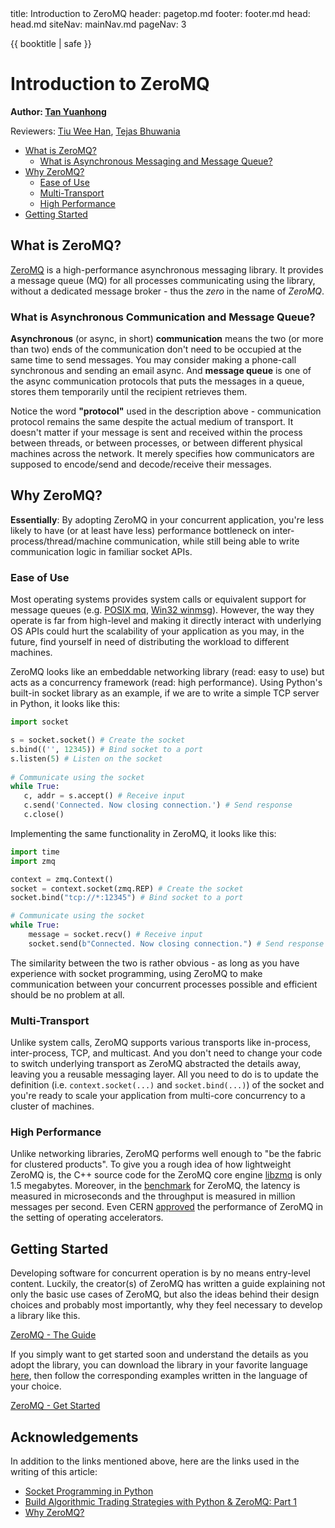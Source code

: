 <frontmatter>
  title: Introduction to ZeroMQ
  header: pagetop.md
  footer: footer.md
  head: head.md
  siteNav: mainNav.md
  pageNav: 3
</frontmatter>

<div class="website-content">

{{ booktitle | safe }}

# Introduction to ZeroMQ

**Author: [Tan Yuanhong](https://github.com/le0tan)**

Reviewers: [Tiu Wee Han](https://github.com/tiuweehan), [Tejas Bhuwania](https://github.com/Tejas2805)

<box id="article-toc">

* [What is ZeroMQ?](#what-is-zeromq)
  * [What is Asynchronous Messaging and Message Queue?](#what-is-asynchronous-messaging-and-message-queue)
* [Why ZeroMQ?](#why-zeromq)
  * [Ease of Use](#ease-of-use)
  * [Multi-Transport](#multi-transport)
  * [High Performance](#high-performance)
* [Getting Started](#getting-started)
</box>

## What is ZeroMQ?

[ZeroMQ](https://zeromq.org/) is a high-performance asynchronous messaging library. It provides a message queue (MQ) for all processes communicating using the library, without a dedicated message broker - thus the *zero* in the name of *ZeroMQ*. 

### What is **Asynchronous Communication** and **Message Queue**?

**Asynchronous** (or async, in short) **communication** means the two (or more than two) ends of the communication don't need to be occupied at the same time to send messages. You may consider making a phone-call synchronous and sending an email async. And <tooltip content="To learn more about MQ, click [here](https://www.ibm.com/cloud/learn/message-queues)">**message queue**</tooltip> is one of the async communication protocols that puts the messages in a queue, stores them temporarily until the recipient retrieves them.

Notice the word **"protocol"** used in the description above - communication protocol remains the same despite the actual medium of transport. It doesn't matter if your message is sent and received within the process between threads, or between processes, or between different physical machines across the network. It merely specifies how communicators are supposed to encode/send and decode/receive their messages.

## Why ZeroMQ?

**Essentially**: By adopting ZeroMQ in your concurrent application, you're less likely to have (or at least have less) performance bottleneck on inter-process/thread/machine communication, while still being able to write communication logic in familiar socket APIs.

### Ease of Use

Most operating systems provides system calls or equivalent support for message queues (e.g. [POSIX mq](http://man7.org/linux/man-pages/man7/mq_overview.7.html), [Win32 winmsg](https://docs.microsoft.com/en-us/windows/win32/winmsg/about-messages-and-message-queues)). However, the way they operate is far from high-level and making it directly interact with underlying OS APIs could hurt the scalability of your application as you may, in the future, find yourself in need of distributing the workload to different machines.

ZeroMQ looks like an embeddable networking library (read: easy to use) but acts as a concurrency framework (read: high performance). Using Python's built-in socket library as an example, if we are to write a simple TCP server in <tooltip content="It's just a language of my choice. ZeroMQ provides bindings for most mainstream programming languages, which are listed [here](http://wiki.zeromq.org/bindings:_start)">Python</tooltip>, it looks like this:

```python
import socket

s = socket.socket() # Create the socket
s.bind(('', 12345)) # Bind socket to a port
s.listen(5) # Listen on the socket
  
# Communicate using the socket
while True:
   c, addr = s.accept() # Receive input
   c.send('Connected. Now closing connection.') # Send response
   c.close()
```

Implementing the same functionality in ZeroMQ, it looks like this:

```python
import time
import zmq

context = zmq.Context()
socket = context.socket(zmq.REP) # Create the socket
socket.bind("tcp://*:12345") # Bind socket to a port

# Communicate using the socket
while True:
    message = socket.recv() # Receive input
    socket.send(b"Connected. Now closing connection.") # Send response
```

The similarity between the two is rather obvious - as long as you have experience with socket programming, using ZeroMQ to make communication between your concurrent processes possible and efficient should be no problem at all.

### Multi-Transport

Unlike system calls, ZeroMQ supports various transports like in-process, inter-process, TCP, and multicast. And you don't need to change your code to switch underlying transport as ZeroMQ abstracted the details away, leaving you a reusable messaging layer. All you need to do is to update the definition (i.e. `context.socket(...)` and `socket.bind(...)`) of the socket and you're ready to scale your application from multi-core concurrency to a cluster of machines.

### High Performance

Unlike <tooltip content="e.g. the `socket` module of Python standard library">networking libraries</tooltip>, ZeroMQ performs well enough to "be the fabric for clustered products". To give you a rough idea of how lightweight ZeroMQ is, the C++ source code for the ZeroMQ core engine [libzmq](https://github.com/zeromq/libzmq/tree/master/src) is only 1.5 megabytes. Moreover, in the [benchmark](http://wiki.zeromq.org/area:results) for ZeroMQ, the latency is measured in microseconds and the throughput is measured in million messages per second. Even CERN [approved](http://cds.cern.ch/record/1391410/files/CERN-ATS-2011-196.pdf?version=1) the performance of ZeroMQ in the setting of operating accelerators.

## Getting Started

Developing software for concurrent operation is by no means entry-level content. Luckily, the creator(s) of ZeroMQ has written a guide explaining not only the basic use cases of ZeroMQ, but also the ideas behind their design choices and probably most importantly, why they feel necessary to develop a library like this.

[ZeroMQ - The Guide](http://zguide.zeromq.org/)

If you simply want to get started soon and understand the details as you adopt the library, you can download the library in your favorite language [here](https://zeromq.org/download/), then follow the corresponding examples written in the language of your choice.

[ZeroMQ - Get Started](https://zeromq.org/get-started/)

## Acknowledgements

In addition to the links mentioned above, here are the links used in the writing of this article:

- [Socket Programming in Python](https://www.tutorialspoint.com/python/python_networking.htm)
- [Build Algorithmic Trading Strategies with Python & ZeroMQ: Part 1](https://www.youtube.com/watch?v=4MxjFTQHTfw&t)
- [Why ZeroMQ?](https://www.youtube.com/watch?v=_JCBphyciAs)